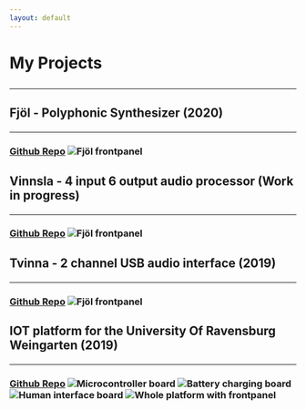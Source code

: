 ```yaml
---
layout: default
---
```


<h1> My Projects
<hr class="new1">

<h2> Fjöl - Polyphonic Synthesizer (2020)
<hr> 
<h3> <a href="https://github.com/hallmar/Eurorack-Modules/tree/master/Fj%C3%B6l" target="_blank">Github Repo</a>
<img src="/assets/img/fjöl.png" alt="Fjöl frontpanel">


<h2> Vinnsla - 4 input 6 output audio processor (Work in progress)
<hr>
<h3>   <a href="https://github.com/hallmar/Vinnsla-Audio-processor" target="_blank" >Github Repo</a>
<img src="/assets/img/Screenshot 2020-11-20 at 21.41.37.png" alt="Fjöl frontpanel">

<h2> Tvinna - 2 channel USB audio interface (2019)
<hr> 
<h3> <a href="https://github.com/hallmar/Eurorack-Modules/tree/master/Tvinna" target="_blank" >Github Repo</a> 
<img src="/assets/img/Screenshot 2020-11-20 at 21.40.47.png" alt="Fjöl frontpanel">

<h2> IOT platform for the University Of Ravensburg Weingarten (2019)
<hr> 
<h3> <a href="https://github.com/hallmar/IOT-Platform" target="_blank" >Github Repo</a>

<img src="/assets/img/IMG_2385.JPG" alt="Microcontroller board">
<img src="/assets/img/IMG_2386.JPG" alt="Battery charging board ">
<img src="/assets/img/img_2389.jpg" alt="Human interface board">
<img src="/assets/img/img_2388.jpg" alt="Whole platform with frontpanel">


